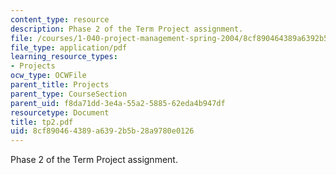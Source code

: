 ```yaml
---
content_type: resource
description: Phase 2 of the Term Project assignment.
file: /courses/1-040-project-management-spring-2004/8cf890464389a6392b5b28a9780e0126_tp2.pdf
file_type: application/pdf
learning_resource_types:
- Projects
ocw_type: OCWFile
parent_title: Projects
parent_type: CourseSection
parent_uid: f8da71dd-3e4a-55a2-5885-62eda4b947df
resourcetype: Document
title: tp2.pdf
uid: 8cf89046-4389-a639-2b5b-28a9780e0126
---
```

Phase 2 of the Term Project assignment.

